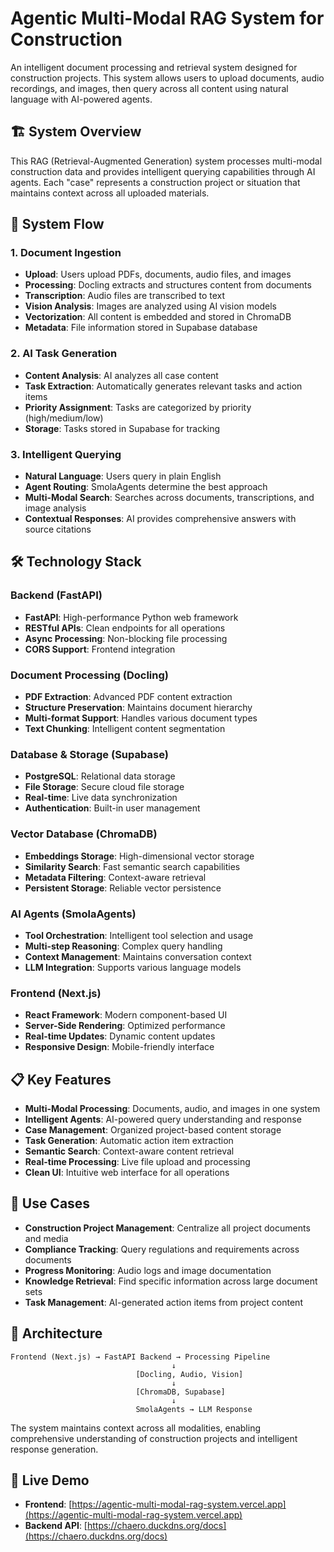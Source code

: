 # Agentic Multi-Modal RAG System for Construction

An intelligent document processing and retrieval system designed for construction projects. This system allows users to upload documents, audio recordings, and images, then query across all content using natural language with AI-powered agents.

## 🏗️ System Overview

This RAG (Retrieval-Augmented Generation) system processes multi-modal construction data and provides intelligent querying capabilities through AI agents. Each "case" represents a construction project or situation that maintains context across all uploaded materials.

## 🔄 System Flow

### 1. **Document Ingestion**
- **Upload**: Users upload PDFs, documents, audio files, and images
- **Processing**: Docling extracts and structures content from documents
- **Transcription**: Audio files are transcribed to text
- **Vision Analysis**: Images are analyzed using AI vision models
- **Vectorization**: All content is embedded and stored in ChromaDB
- **Metadata**: File information stored in Supabase database

### 2. **AI Task Generation**
- **Content Analysis**: AI analyzes all case content
- **Task Extraction**: Automatically generates relevant tasks and action items
- **Priority Assignment**: Tasks are categorized by priority (high/medium/low)
- **Storage**: Tasks stored in Supabase for tracking

### 3. **Intelligent Querying**
- **Natural Language**: Users query in plain English
- **Agent Routing**: SmolaAgents determine the best approach
- **Multi-Modal Search**: Searches across documents, transcriptions, and image analysis
- **Contextual Responses**: AI provides comprehensive answers with source citations

## 🛠️ Technology Stack

### **Backend (FastAPI)**
- **FastAPI**: High-performance Python web framework
- **RESTful APIs**: Clean endpoints for all operations
- **Async Processing**: Non-blocking file processing
- **CORS Support**: Frontend integration

### **Document Processing (Docling)**
- **PDF Extraction**: Advanced PDF content extraction
- **Structure Preservation**: Maintains document hierarchy
- **Multi-format Support**: Handles various document types
- **Text Chunking**: Intelligent content segmentation

### **Database & Storage (Supabase)**
- **PostgreSQL**: Relational data storage
- **File Storage**: Secure cloud file storage
- **Real-time**: Live data synchronization
- **Authentication**: Built-in user management

### **Vector Database (ChromaDB)**
- **Embeddings Storage**: High-dimensional vector storage
- **Similarity Search**: Fast semantic search capabilities
- **Metadata Filtering**: Context-aware retrieval
- **Persistent Storage**: Reliable vector persistence

### **AI Agents (SmolaAgents)**
- **Tool Orchestration**: Intelligent tool selection and usage
- **Multi-step Reasoning**: Complex query handling
- **Context Management**: Maintains conversation context
- **LLM Integration**: Supports various language models

### **Frontend (Next.js)**
- **React Framework**: Modern component-based UI
- **Server-Side Rendering**: Optimized performance
- **Real-time Updates**: Dynamic content updates
- **Responsive Design**: Mobile-friendly interface

## 📋 Key Features

- **Multi-Modal Processing**: Documents, audio, and images in one system
- **Intelligent Agents**: AI-powered query understanding and response
- **Case Management**: Organized project-based content storage
- **Task Generation**: Automatic action item extraction
- **Semantic Search**: Context-aware content retrieval
- **Real-time Processing**: Live file upload and processing
- **Clean UI**: Intuitive web interface for all operations

## 🚀 Use Cases

- **Construction Project Management**: Centralize all project documents and media
- **Compliance Tracking**: Query regulations and requirements across documents
- **Progress Monitoring**: Audio logs and image documentation
- **Knowledge Retrieval**: Find specific information across large document sets
- **Task Management**: AI-generated action items from project content

## 🔧 Architecture

```
Frontend (Next.js) → FastAPI Backend → Processing Pipeline
                                    ↓
                            [Docling, Audio, Vision]
                                    ↓
                            [ChromaDB, Supabase]
                                    ↓
                            SmolaAgents → LLM Response
```

The system maintains context across all modalities, enabling comprehensive understanding of construction projects and intelligent response generation.

## 🚀 Live Demo
- **Frontend**: [https://agentic-multi-modal-rag-system.vercel.app](https://agentic-multi-modal-rag-system.vercel.app)
- **Backend API**: [https://chaero.duckdns.org/docs](https://chaero.duckdns.org/docs)
